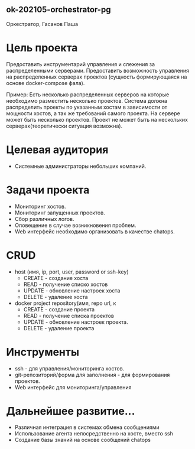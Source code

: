 ## ok-202105-orchestrator-pg
Оркестратор, Гасанов Паша

# Цель проекта
Предоставить инструментарий управления и слежения за распределенными серверами.
Предоставить возможность управления на распределенных серверах проектов (сущность формирующаяся на основе docker-compose фала).

Пример:
Есть несколько распределенных серверов на которые необходимо разместить несколько проектов.
Система должна распределить проекты по указанным хостам в зависимости от мощности хостов, а так же требований самого проекта.
На сервере может быть несколько проектов. Проект не может быть на нескольких серверах(теоретически ситуация возможна).

# Целевая аудитория
* Системные администраторы небольших компаний.

# Задачи проекта
* Мониторинг хостов.
* Мониторинг запущенных проектов.
* Сбор различных логов.
* Оповещение в случае возникновения проблем.
* Web интерфейс необходимо организовать в качестве chatops.

# CRUD
* host (имя, ip, port, user, password or ssh-key)
  * CREATE - создание хоста
  * READ - получение списко хостов
  * UPDATE - обновление настроек хоста
  * DELETE - удаление хоста
* docker project repository(имя, repo url, к
  * CREATE - создание проекта
  * READ - получение списка проектов
  * UPDATE - обновление настроек проекта.
  * DELETE - удаление проекта

# Инструменты
* ssh - для управления/мониторинга хостов.
* git-репозиторий/форма для заполнения - для формирования проектов.
* Web интерфейс для мониторинга/управления

# Дальнейшее развитие...
* Различная интеграция в системах обмена сообщениями
* Использование агента непосредственно на хосте, вместо ssh
* Создание базы знаний на основе сообщений chatops
